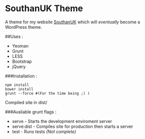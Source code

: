 # SouthanUK Theme
A theme for my website [SouthanUK](http://www.southanuk.co.uk) which will *eventually* become a WordPress theme.

##Uses :
 - Yeoman
 - Grunt
 - LESS
 - Bootstrap
 - jQuery

###Installation :
```
npm install
bower install
grunt --force #(For the time being ;) )
```
Compiled site in dist/

###Avaliable grunt flags :
 - serve - Starts the development enviroment server 
 - serve:dist - Compiles site for production then starts a server
 - test - Runs tests *(Not complete)*
